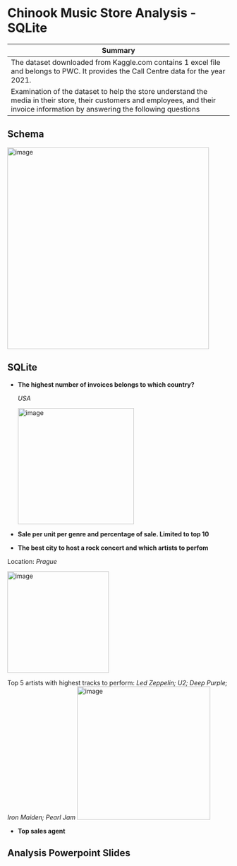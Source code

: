 # Chinook Music Store Analysis - SQLite

| Summary | 
| ----------- | 
|The dataset downloaded from Kaggle.com contains 1 excel file and belongs to PWC. It provides the Call Centre data  for the year 2021.
|Examination of the dataset to help the store understand the media in their store, their customers and employees, and their invoice information by answering the following questions|

## Schema
<img width="457" alt="image" src="https://github.com/Kshaamini/Chinook-Music-Store-Analysis-SQLite/assets/139740694/f9c46b56-b35f-4678-b079-e9cb118e3b90">


## SQLite
- **The highest number of invoices belongs to which country?**
  
  *USA*
  
  <img width="263" alt="image" src="https://github.com/Kshaamini/DataAnalysis-SQL/assets/139740694/d26a2c0e-95d9-4074-b357-923f9c587c70">

- **Sale per unit per genre and percentage of sale. Limited to top 10**

- **The best city to host a rock concert and which artists to perfom**

Location: *Prague*

<img width="230" alt="image" src="https://github.com/Kshaamini/DataAnalysis-SQL/assets/139740694/1178fa95-fc01-486a-9a47-7949adb0bd76">

Top 5 artists with highest tracks to perform: *Led Zeppelin; U2; Deep Purple; Iron Maiden; Pearl Jam*
<img width="302" alt="image" src="https://github.com/Kshaamini/DataAnalysis-SQL/assets/139740694/d990cf72-bb92-4649-8e43-e4f882b8308d">


- **Top sales agent**

## Analysis Powerpoint Slides
